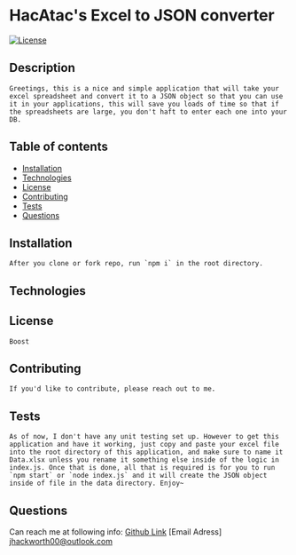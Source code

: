 # HacAtac's Excel to JSON converter

[![License](https://img.shields.io/badge/License-Boost%201.0-lightblue.svg)](https://www.boost.org/LICENSE_1_0.txt)

## Description

    Greetings, this is a nice and simple application that will take your excel spreadsheet and convert it to a JSON object so that you can use it in your applications, this will save you loads of time so that if the spreadsheets are large, you don't haft to enter each one into your DB.

## Table of contents

- [Installation](#installation)
- [Technologies](#technologies)
- [License](#license)
- [Contributing](#contributing)
- [Tests](#tests)
- [Questions](#questions)

## Installation

    After you clone or fork repo, run `npm i` in the root directory.

## Technologies

## License

    Boost

## Contributing

    If you'd like to contribute, please reach out to me.

## Tests

    As of now, I don't have any unit testing set up. However to get this application and have it working, just copy and paste your excel file into the root directory of this application, and make sure to name it Data.xlsx unless you rename it something else inside of the logic in index.js. Once that is done, all that is required is for you to run `npm start` or `node index.js` and it will create the JSON object inside of file in the data directory. Enjoy~

## Questions

Can reach me at following info:
[Github Link](https://github.com/https://github.com/HacAtac/excelToJson)
[Email Adress] jhackworth00@outlook.com

